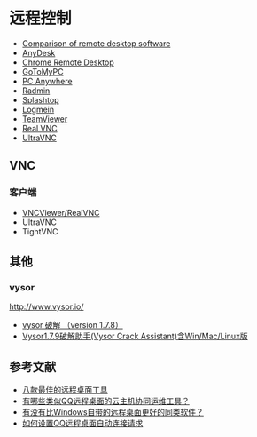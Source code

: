 # 远程控制

- [Comparison of remote desktop software](https://en.wikipedia.org/wiki/Comparison_of_remote_desktop_software)
- [AnyDesk](https://anydesk.com)
- [Chrome Remote Desktop](https://remotedesktop.google.com/access/)
- [GoToMyPC](http://www.gotomypc.com/remote-access/)
- [PC Anywhere](http://in.norton.com/symantec-pcanywhere/)
- [Radmin](http://www.radmin.com/)
- [Splashtop](http://www.splashtop.com/)
- [Logmein](https://secure.logmein.com/)
- [TeamViewer](https://www.teamviewer.com/cn/)
- [Real VNC](https://www.realvnc.com)
- [UltraVNC](http://pcsupport.about.com/od/remote-access/fl/ultravnc-review.htm)


## VNC

### 客户端

- [VNCViewer/RealVNC](https://www.realvnc.com/en/)
- UltraVNC
- TightVNC

## 其他

### vysor

http://www.vysor.io/

- [vysor 破解 （version 1.7.8）](http://www.cnblogs.com/silvi/p/7121710.html)
- [Vysor1.7.9破解助手(Vysor Crack Assistant)含Win/Mac/Linux版](https://www.52pojie.cn/forum.php?mod=viewthread&tid=615925)

## 参考文献

- [八款最佳的远程桌面工具](https://blog.csdn.net/chszs/article/details/38798683)
- [有哪些类似QQ远程桌面的云主机协同运维工具？](https://zhuanlan.zhihu.com/p/27862126)
- [有没有比Windows自带的远程桌面更好的同类软件？](https://www.zhihu.com/question/42985266)
- [如何设置QQ远程桌面自动连接请求](https://jingyan.baidu.com/article/86fae3460f2ad83c49121ab5.html)
